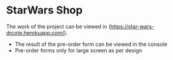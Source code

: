 
# StarWars Shop

  

The work of the project can be viewed in (https://star-wars-drcote.herokuapp.com/).

  

 - The result of the pre-order form can be viewed in the console
 - Pre-order forms only for large screen as per design
